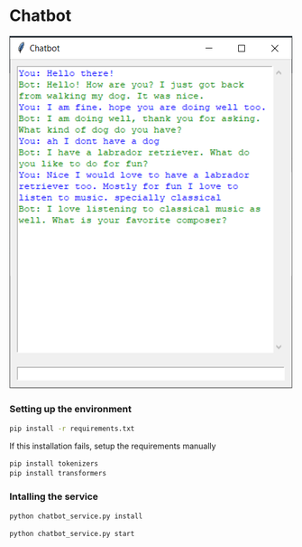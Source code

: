 # Chatbot

![alt text](image.png)

### Setting up the environment
```bash
pip install -r requirements.txt
```
If this installation fails, setup the requirements manually

```bash
pip install tokenizers
pip install transformers
```

### Intalling the service
```bash
python chatbot_service.py install
```
```bash
python chatbot_service.py start
```
